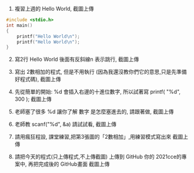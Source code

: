 1. 複習上週的 Hello World, 截圖上傳
```c
#include <stdio.h>
int main()
{
    printf("Hello World\n");
    printf("Hello World\n");
}
```

2. 寫2行 Hello World 後面有反斜線n 表示跳行, 截圖上傳

3. 寫出 2數相加的程式, 但是不用執行 (因為我還沒教你們它的意思,只是先準備好程式碼), 截圖上傳

4. 先從簡單的開始: %d 會插入右邊的十進位數字, 所以試著寫 printf( "%d", 300 );  截圖上傳

5. 老師塞了很多 %d 讓你了解 數字 是怎麼塞進去的, 請跟著做, 截圖上傳

6. 老師教 scanf("%d", &a) 請試試看, 截圖上傳

7. 請用瘋狂程設, 課堂練習,把第3張圖的「2數相加」,用練習模式寫出來 截圖上傳

8. 請把今天的程式(只上傳程式,不上傳截圖) 上傳到 GitHub 你的 2021cce的專案中, 再把完成後的 GitHub畫面 截圖上傳

